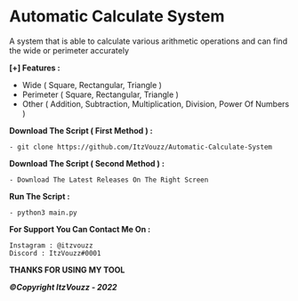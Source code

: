 # Automatic Calculate System
A system that is able to calculate various arithmetic operations and can find the wide or perimeter accurately



**[+] Features :**
- Wide ( Square, Rectangular, Triangle )
- Perimeter ( Square, Rectangular, Triangle )
- Other ( Addition, Subtraction, Multiplication, Division, Power Of Numbers )

**Download The Script ( First Method ) :**
```
- git clone https://github.com/ItzVouzz/Automatic-Calculate-System
```
**Download The Script ( Second Method ) :**
```
- Download The Latest Releases On The Right Screen
```
**Run The Script :**
```
- python3 main.py
```
**For Support You Can Contact Me On :**
```
Instagram : @itzvouzz
Discord : ItzVouzz#0001
```
**THANKS FOR USING MY TOOL**

_**©Copyright ItzVouzz - 2022**_
